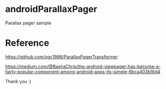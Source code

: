 # androidParallaxPager
Parallax pager sample

# Reference
https://github.com/xgc1986/ParallaxPagerTransformer

https://medium.com/@BashaChris/the-android-viewpager-has-become-a-fairly-popular-component-among-android-apps-its-simple-6bca403b16d4

Thank you :)
